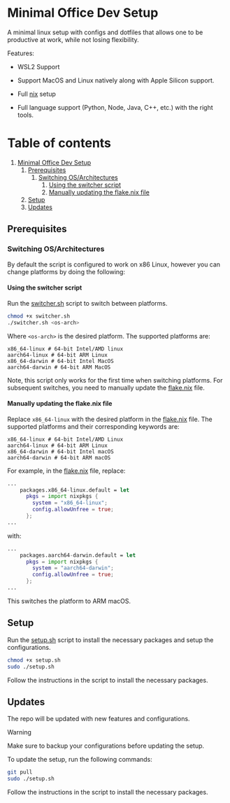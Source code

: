 # Minimal Office Dev Setup

A minimal linux setup with configs and dotfiles that allows one to be productive at work, while not losing flexibility.

Features:

- WSL2 Support

- Support MacOS and Linux natively along with Apple Silicon support.

- Full [nix](https://nixos.org/) setup

- Full language support (Python, Node, Java, C++, etc.) with the right tools.

# Table of contents
1. [Minimal Office Dev Setup](#minimal-office-dev-setup)
   1. [Prerequisites](#prerequisites)
      1. [Switching OS/Architectures](#switching-os/architectures)
         1. [Using the switcher script](#using-the-switcher-script)
         2. [Manually updating the flake.nix file](#manually-updating-the-flake.nix-file)
   2. [Setup](#setup)
   3. [Updates](#updates)

## Prerequisites

### Switching OS/Architectures

By default the script is configured to work on x86 Linux, however you can change platforms by doing the following:

#### Using the switcher script

Run the [switcher.sh](switcher.sh) script to switch between platforms.

```bash
chmod +x switcher.sh
./switcher.sh <os-arch>
```

Where `<os-arch>` is the desired platform. The supported platforms are:

```
x86_64-linux # 64-bit Intel/AMD linux
aarch64-linux # 64-bit ARM Linux
x86_64-darwin # 64-bit Intel MacOS
aarch64-darwin # 64-bit ARM MacOS
```

Note, this script only works for the first time when switching platforms. For subsequent switches, you need to manually update the [flake.nix](nix/flake.nix) file.

#### Manually updating the flake.nix file

Replace `x86_64-linux` with the desired platform in the [flake.nix](nix/flake.nix) file. The supported platforms and their corresponding keywords are:

```
x86_64-linux # 64-bit Intel/AMD Linux
aarch64-linux # 64-bit ARM Linux
x86_64-darwin # 64-bit Intel macOS
aarch64-darwin # 64-bit ARM macOS
```

For example, in the [flake.nix](nix/flake.nix) file, replace:

```nix
...
    packages.x86_64-linux.default = let
      pkgs = import nixpkgs {
        system = "x86_64-linux";
        config.allowUnfree = true;
      };
...
```

with:

```nix
...
    packages.aarch64-darwin.default = let
      pkgs = import nixpkgs {
        system = "aarch64-darwin";
        config.allowUnfree = true;
      };
...
```

This switches the platform to ARM macOS.

## Setup

Run the [setup.sh](setup.sh) script to install the necessary packages and setup the configurations.

```bash
chmod +x setup.sh
sudo ./setup.sh
```

Follow the instructions in the script to install the necessary packages.

## Updates

The repo will be updated with new features and configurations. 

>[!WARNING]
> Make sure to backup your configurations before updating the setup.

To update the setup, run the following commands:

```bash
git pull
sudo ./setup.sh
```

Follow the instructions in the script to install the necessary packages.
